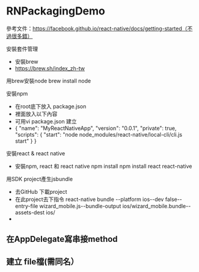 # RNPackagingDemo

參考文件：https://facebook.github.io/react-native/docs/getting-started（不過很多錯）

安裝套件管理
  - 安裝brew
  - https://brew.sh/index_zh-tw


用brew安裝node
    brew install node


安裝npm
  - 在root底下放入  package.json
  - 裡面放入以下內容
  - 可用vi  package.json  建立
  - 
    {
      "name": "MyReactNativeApp",
      "version": "0.0.1",
      "private": true,
      "scripts": {
        "start": "node node_modules/react-native/local-cli/cli.js start"
      }
    }


安裝react & react native
  - 安裝npm,  react 和 react native 
    npm install
    npm install react react-native
  
用SDK project產生jsbundle
  - 去GitHub 下載project
  - 在此project去下指令
    react-native bundle --platform ios--dev false--entry-file wizard_mobile.js--bundle-output ios/wizard_mobile.bundle--assets-dest ios/
  - 
  
在AppDelegate寫串接method
  - 
建立 file檔(需同名）
  - 
